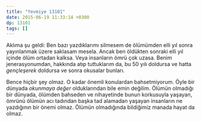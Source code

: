 ```yaml
---
title: "Yevmiye 13101"
date: 2015-06-19 11:33:14 +0300
dp: 13101
tags: []
---
```


Aklıma şu geldi: Ben bazı yazdıklarımı silmesem de ölümümden elli yıl
sonra yayınlanmak üzere saklasam mesela. Ancak ben öldükten sonraki
elli yıl içinde ölüm ortadan kalksa. Veya insanların ömrü çok
uzasa. Benim jenerasyonumdan, hakkında atıp tuttuklarım da, bu 50 yılı
doldursa ve hatta *gençleşerek* doldursa ve sonra okusalar bunları.

Bence hiçbir şey olmaz. O kadar önemli konulardan bahsetmiyorum. Öyle
bir dünyada *okunmaya değer* olduklarından bile emin değilim. Ölümün
olmadığı bir dünyada, ölümden bahseden ve nihayetinde bunun korkusuyla
yaşayan, ömrünü ölümün acı tadından başka tad alamadan yaşayan
insanların ne yazdığının bir önemi olmaz. Ölümün olmadığında
bildiğimiz manada hayat da olmaz.

